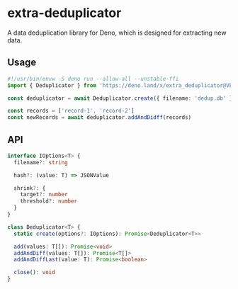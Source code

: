 # extra-deduplicator
A data deduplication library for Deno,
which is designed for extracting new data.

## Usage
```ts
#!/usr/bin/envw -S deno run --allow-all --unstable-ffi
import { Deduplicator } from 'https://deno.land/x/extra_deduplicator@VERSION/mod.ts'

const deduplicator = await Deduplicator.create({ filename: 'dedup.db' })

const records = ['record-1', 'record-2']
const newRecords = await deduplicator.addAndDidff(records)
```

## API
```ts
interface IOptions<T> {
  filename?: string

  hash?: (value: T) => JSONValue

  shrink?: {
    target?: number
    threshold?: number
  }
}

class Deduplicator<T> {
  static create(options?: IOptions): Promise<Deduplicator<T>>

  add(values: T[]): Promise<void>
  addAndDiff(values: T[]): Promise<T[]>
  addAndDiffLast(value: T): Promise<boolean>

  close(): void
}
```
